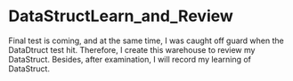 # DataStructLearn_and_Review
Final test is coming, and at the same time, I was caught off guard when the DataDtruct test hit. Therefore, I create this warehouse to review my DataStruct. Besides, after examination, I will record my learning of DataStruct. 
